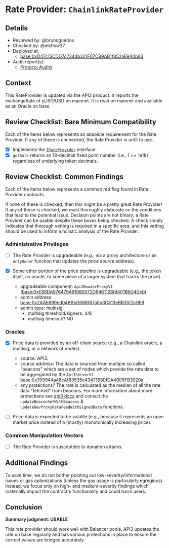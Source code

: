 # Rate Provider: `ChainlinkRateProvider`

## Details
- Reviewed by: @brunoguerios
- Checked by: @mkflow27
- Deployed at:
    - [base:0xD47c15CDD7c734db321F07CB9AB1f852aE9A0b83](https://basescan.org/address/0xD47c15CDD7c734db321F07CB9AB1f852aE9A0b83)
- Audit report(s):
    - [Protocol Audits](https://docs.yield.fi/resources/audits)

## Context
This RateProvider is updated via the API3 product. It reports the exchangeRate of yUSD/USD on mainnet. It is read on mainnet and available as an Oracle on base.

## Review Checklist: Bare Minimum Compatibility
Each of the items below represents an absolute requirement for the Rate Provider. If any of these is unchecked, the Rate Provider is unfit to use.

- [x] Implements the [`IRateProvider`](https://github.com/balancer/balancer-v2-monorepo/blob/bc3b3fee6e13e01d2efe610ed8118fdb74dfc1f2/pkg/interfaces/contracts/pool-utils/IRateProvider.sol) interface.
- [x] `getRate` returns an 18-decimal fixed point number (i.e., 1 == 1e18) regardless of underlying token decimals.

## Review Checklist: Common Findings
Each of the items below represents a common red flag found in Rate Provider contracts.

If none of these is checked, then this might be a pretty great Rate Provider! If any of these is checked, we must thoroughly elaborate on the conditions that lead to the potential issue. Decision points are not binary; a Rate Provider can be usable despite these boxes being checked. A check simply indicates that thorough vetting is required in a specific area, and this vetting should be used to inform a holistic analysis of the Rate Provider.

### Administrative Privileges
- [ ] The Rate Provider is upgradeable (e.g., via a proxy architecture or an `onlyOwner` function that updates the price source address).

- [x] Some other portion of the price pipeline is upgradeable (e.g., the token itself, an oracle, or some piece of a larger system that tracks the price).
    - upgradeable component: `Api3ReaderProxyV1` ([base:0xE88DA976479461080072D6461128fd401B6D4Dcb](https://basescan.org/address/0xE88DA976479461080072D6461128fd401B6D4Dcb#code))
    - admin address: [base:0x2AAE699ed04BBbD068f67a5b3C813eBB35f2c9E8](https://basescan.org/address/0x2AAE699ed04BBbD068f67a5b3C813eBB35f2c9E8)
    - admin type: multisig
        - multisig threshold/signers: 4/8
        - multisig timelock? NO

### Oracles
- [x] Price data is provided by an off-chain source (e.g., a Chainlink oracle, a multisig, or a network of nodes).
    - source: API3. 
    - source address: The data is sourced from multiple so called "beacons" which are a set of nodes which provide the rate data to be aggregated by the `Api3ServerV1` [base:0x709944a48cAf83535e43471680fDA4905FB3920a](https://basescan.org/address/0x709944a48cAf83535e43471680fDA4905FB3920a#code)
    - any protections? The rate is calculated as the median of all the rate data "fetched" from beacons. For more information about more protections see [api3 docs](https://docs.api3.org/reference/dapis/understand/deviations.html) and consult the `updateBeaconSetWithBeacons` & `updateOevProxyDataFeedWithSignedData` functions.

- [ ] Price data is expected to be volatile (e.g., because it represents an open market price instead of a (mostly) monotonically increasing price).

### Common Manipulation Vectors
- [ ] The Rate Provider is susceptible to donation attacks.

## Additional Findings
To save time, we do not bother pointing out low-severity/informational issues or gas optimizations (unless the gas usage is particularly egregious). Instead, we focus only on high- and medium-severity findings which materially impact the contract's functionality and could harm users.

## Conclusion
**Summary judgment: USABLE**

This rate provider should work well with Balancer pools. API3 updates the rate on base regularly and has various protections in place to ensure the correct values are bridged accurately.
